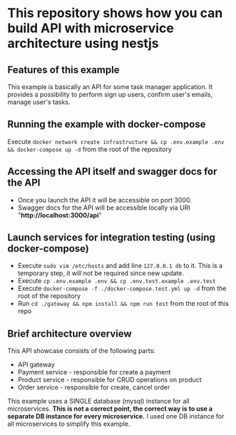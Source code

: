 # This repository shows how you can build API with microservice architecture using nestjs
## Features of this example
This example is basically an API for some task manager application. It provides a possibility to perform sign up users, confirm user's emails, manage user's tasks.
## Running the example with docker-compose
Execute `docker network create infrastructure && cp .env.example .env && docker-compose up -d` from the root of the repository
## Accessing the API itself and swagger docs for the API
- Once you launch the API it will be accessible on port 3000.
- Swagger docs for the API will be accessible locally via URI "**http://localhost:3000/api**"
## Launch services for integration testing (using docker-compose)
- Execute `sudo vim /etc/hosts` and add line `127.0.0.1 db` to it. This is a temporary step, it will not be required since new update.
- Execute `cp .env.example .env && cp .env.test.example .env.test`
- Execute `docker-compose -f ./docker-compose.test.yml up -d` from the root of the repository
- Run `cd ./gateway && npm install && npm run test` from the root of this repo
## Brief architecture overview
This API showcase consists of the following parts:
- API gateway
- Payment service - responsible for create a payment
- Product service - responsible for CRUD operations on product
- Order service - responsible for create, cancel order

This example uses a SINGLE database (mysql) instance for all microservices. **This is not a correct point, the correct way is to use a separate DB instance for every microservice.** I used one DB instance for all microservices to simplify this example.
